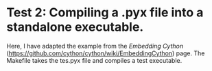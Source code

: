 # Test 2: Compiling a .pyx file into a standalone executable.

Here, I have adapted the example from the _Embedding Cython_ (https://github.com/cython/cython/wiki/EmbeddingCython) page. The Makefile takes the tes.pyx file and compiles a test executable.


